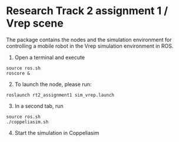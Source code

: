 # Research Track 2 assignment 1 / Vrep scene

The package contains the nodes and the simulation environment for controlling a mobile robot in the Vrep simulation environment in ROS.

1. Open a terminal and execute 
```
source ros.sh
roscore &
```
2. To launch the node, please run:
```
roslaunch rt2_assignment1 sim_vrep.launch
```
3. In a second tab, run 
```
source ros.sh
./coppeliasim.sh
```
4. Start the simulation in Coppeliasim
